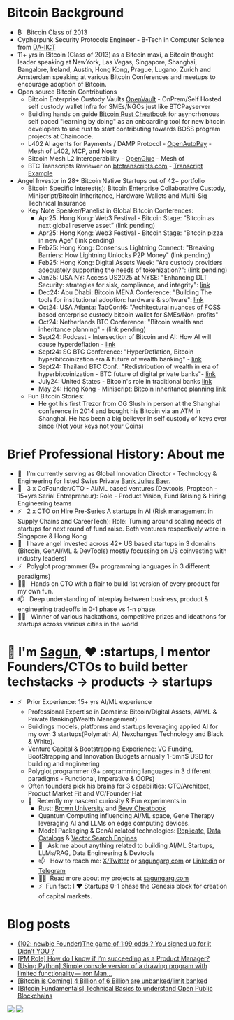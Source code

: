 # Bitcoin Background
- ₿ &nbsp; Bitcoin Class of 2013
- Cypherpunk Security Protocols Engineer - B-Tech in Computer Science from [DA-IICT](https://www.daiict.ac.in/)
- 11+ yrs in Bitcoin (Class of 2013) as a Bitcoin maxi, a Bitcoin thought leader speaking at NewYork, Las Vegas, Singapore, Shanghai, Bangalore, Ireland, Austin, Hong Kong, Prague, Lugano, Zurich and Amsterdam speaking at various Bitcoin Conferences and meetups to encourage adoption of Bitcoin.
- Open source Bitcoin Contributions
    - Bitcoin Enterprise Custody Vaults [OpenVault](https://github.com/sagungargs15/openvault) - OnPrem/Self Hosted self custody wallet Infra for SMEs/NGOs just like BTCPayserver
    - Building hands on guide [Bitcoin Rust Cheatbook](https://github.com/sagungargs15/rsbtc-cheatbook) for asyncrhonous self paced "learning by doing" as an onboarding tool for new bitcoin developers to use rust to start contributing towards BOSS program projects at Chaincode.
    - L402 AI agents for Payments / DAMP Protocol - [OpenAutoPay](https://github.com/sagungargs15/openautopay) - Mesh of L402, MCP, and Nostr
    - Bitcoin Mesh L2 Interoperability - [OpenGlue]() - Mesh of 
    - BTC Transcripts Reviewer on [btctranscripts.com](https://btctranscripts.com/) - [Transcript Example](https://github.com/bitcointranscripts/bitcointranscripts/pull/524)
- Angel Investor in 28+ Bitcoin Native Startups out of 42+ portfolio
    - Bitcoin Specific Interest(s): Bitcoin Enterprise Collaborative Custody, Miniscript/Bitcoin Inheritance, Hardware Wallets and Multi-Sig Technical Insurance
    - Key Note Speaker/Panelist in Global Bitcoin Conferences:
        - Apr25: Hong Kong: Web3 Festival - Bitcoin Stage: “Bitcoin as next global reserve asset” (link pending)
        - Apr25: Hong Kong: Web3 Festival - Bitcoin Stage: “Bitcoin pizza in new Age” (link pending)
        - Feb25: Hong Kong: Consensus Lightning Connect: "​Breaking Barriers: How Lightning Unlocks P2P Money" (link pending)
        - Feb25: Hong Kong: Digital Assets Week: "Are custody providers adequately supporting the needs of tokenization?": (link pending)
        - Jan25: USA NY: Access US2025 at NYSE: "Enhancing DLT Security: strategies for sisk, compliance, and integrity": [link](https://youtu.be/ugYuK_ZPKrE?si=JkouLZDcUMGPjcKN)
        - Dec24: Abu Dhabi: Bitcoin MENA Conference: "Building The tools for institutional adoption: hardware & software": [link](https://youtu.be/pR6amAYQvPg?si=gKid__D9KQOzwIxi) 
        - Oct24: USA Atlanta: TabConf6: "Architectural nuances of FOSS based enterprise custody bitcoin wallet for SMEs/Non-profits"
        - Oct24: Netherlands BTC Conference: "Bitcoin wealth and inheritance planning" - (link pending)
        - Sept24: Podcast - Intersection of Bitcoin and AI: How AI will cause hyperdeflation - [link](https://youtu.be/kvX7QBVNL_M?si=UNpcI7ah2jbgIfy5)
        - Sept24: SG BTC Conference: "HyperDeflation, Bitcoin hyperbitcoinization era & future of wealth banking" - [link](https://youtu.be/GLLea0GZ_ro?si=ZZHXTWStD6V4Yt8n)
        - Sept24: Thailand BTC Conf.: "Redistribution of wealth in era of hyperbitcoinization - BTC future of digital private banks"- [link](https://youtu.be/g_qglws0r38?si=ubn1mnNTodtC55pn)
        - July24: United States - Bitcoin's role in traditional banks [link](https://www.youtube.com/watch?v=XugPQ2cDZu8&t=925s)
        - May 24: Hong Kong - Miniscript: Bitcoin inheritance planning [link](https://youtu.be/76lVeHxGh_A)
    - Fun Bitcoin Stories:
        - He got his first Trezor from OG Slush in person at the Shanghai conference in 2014 and bought his Bitcoin via an ATM in Shanghai. He has been a big believer in self custody of keys ever since (Not your keys not your Coins)
        
# Brief Professional History: About me
- 👋 &nbsp; I’m currently serving as Global Innovation Director - Technology & Engineering for listed Swiss Private [Bank Julius Baer](https://www.juliusbaer.com/).
- 🌱 &nbsp;    3 x CoFounder/CTO - AI/ML based ventures (Devtools, Proptech - 15+yrs Serial Entrepreneur): Role - Product Vision, Fund Raising & Hiring Engineering teams
- ⚡ &nbsp;     2 x CTO on Hire Pre-Series A startups in AI (Risk management in Supply Chains and CareerTech): Role: Turning around scaling needs of startups for next round of fund raise. Both ventures respectively were in Singapore & Hong Kong
- 👋 &nbsp;    I have angel invested across 42+ US based startups in 3 domains (Bitcoin, GenAI/ML & DevTools) mostly focussing on US coinvesting with industry leaders) 
- ⚡  &nbsp;    Polyglot programmer (9+ programming languages in 3 different paradigms)
- 👨‍💻 &nbsp;    Hands on CTO with a flair to build 1st version of every product for my own fun. 
- 📫 &nbsp;    Deep understanding of interplay between business, product & engineering tradeoffs in 0-1 phase vs 1-n phase. 
- 👨‍💻 &nbsp;    Winner of various hackathons, competitive prizes and ideathons for startups across various cities in the world

# 👋 I'm [Sagun](https://www.linkedin.com/in/sagungarg/), :heart: :startups, I mentor Founders/CTOs to build better techstacks -> products -> startups
- ⚡ &nbsp; Prior Experience: 15+ yrs AI/ML experience 
    - Professional Expertise in Domains: Bitcoin/Digital Assets, AI/ML & Private Banking(Wealth Management)
    - Buildings models, platforms and startups leveraging applied AI for my own 3 startups(Polymath AI, Nexchanges Technology and Black & White).
    - Venture Capital & Bootstrapping Experience: VC Funding, BootStrapping and Innovation Budgets annually 1-5mn$ USD for building and engineering
    - Polyglot programmer (9+ programming languages in 3 different paradigms - Functional, Imperative & OOPs)
    - Often founders pick his brains for 3 capabilities: CTO/Architect, Product Market Fit and VC/Founder Hat
    - 🌱 &nbsp; Recently my nascent curiosity & Fun experiments in
        - Rust: [Brown University](https://rust-book.cs.brown.edu/) and [Bevy Cheatbook](https://bevy-cheatbook.github.io/)
        - Quantum Computing influencing AI/ML space, Gene Therapy leveraging AI and LLMs on edge computing devices. 
        - Model Packaging & GenAI related technologies: [Replicate](https://replicate.ai/), [Data Catalogs](https://www.amundsen.io/) & [Vector Search Engines](https://github.com/semi-technologies/weaviate) 
        - 💬 &nbsp; Ask me about anything related to building AI/ML Startups, LLMs/RAG, Data Engineering & Devtools
        - 📫 &nbsp; How to reach me: [X/Twitter](https://x.com/sagungarg) or <a rel="me" href="https://sagungarg.com">sagungarg.com</a> or [Linkedin](https://www.linkedin.com/in/sagungarg/) or [Telegram](https://web.telegram.org/k/#@sagungarg)
        - 👨‍💻 &nbsp;Read more about my projects at [sagungarg.com](https://sagungarg.com/0-tech-portfolio)
        - ⚡ &nbsp;Fun fact: I :heart: Startups 0-1 phase the Genesis block for creation of capital markets. 

# Blog posts
<!-- BLOG-POST-LIST:START -->
- [&lpar;102: newbie Founder&rpar;The game of 1:99 odds ? You signed up for it Didn’t YOU ?](https://medium.com/@sagungarg/102-newbie-founder-the-game-of-1-99-odds-you-signed-up-for-it-didnt-you-4c8ccc7d02f1?source=rss-a4d148c7e377------2)
- [[PM Role] How do I know if I’m succeeding as a Product Manager?](https://medium.com/@sagungarg/pm-role-how-do-i-know-if-im-succeeding-as-a-product-manager-6cf76f558983?source=rss-a4d148c7e377------2)
- [[Using Python] Simple console version of a drawing program with limited functionality — Iron Man…](https://medium.com/@sagungarg/using-python-simple-console-version-of-a-drawing-program-with-limited-functionality-iron-man-e4e12128dfb2?source=rss-a4d148c7e377------2)
- [[Bitcoin is Coming] 4 Billion of 6 Billion are unbanked/limit banked](https://medium.com/@sagungarg/4-billion-of-6-billion-are-unbanked-limit-banked-and-they-are-first-ones-to-get-disrupted-by-935deae8698a?source=rss-a4d148c7e377------2)
- [[Bitcoin Fundamentals] Technical Basics to understand Open Public Blockchains](https://medium.com/@sagungarg/bitcoin-fundamentals-technical-basics-to-understand-open-public-blockchains-3908ff8d3ee7?source=rss-a4d148c7e377------2)
<!-- BLOG-POST-LIST:END -->

![](https://komarev.com/ghpvc/?username=sagungargs15)
![](https://hit.yhype.me/github/profile?user_id=75983174)
